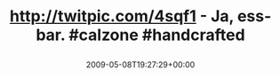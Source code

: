 ---
retweeted: false
source: <a href="http://twitter.com" rel="nofollow">Twitter Web Client</a>
entities:
  hashtags:
  - text: calzone
    indices:
    - '39'
    - '47'
  - text: handcrafted
    indices:
    - '48'
    - '60'
  symbols: []
  user_mentions: []
  urls: []
display_text_range:
- '0'
- '60'
favorite_count: '0'
id_str: '1740534685'
truncated: false
retweet_count: '0'
id: '1740534685'
created_at: Fri May 08 19:27:29 +0000 2009
favorited: false
full_text: 'http://twitpic.com/4sqf1 - Ja, essbar. #calzone #handcrafted'
lang: de
tags:
- calzone
- handcrafted
- pesos/twitter
date: '2009-05-08T19:27:29+00:00'
src: https://twitter.com/bascht/status/1740534685
original_url: https://twitter.com/bascht/status/1740534685
type: twitter_tweet
text: 'http://twitpic.com/4sqf1 - Ja, essbar. #calzone #handcrafted'
title: 'http://twitpic.com/4sqf1 - Ja, essbar. #calzone #handcrafted

  '

---